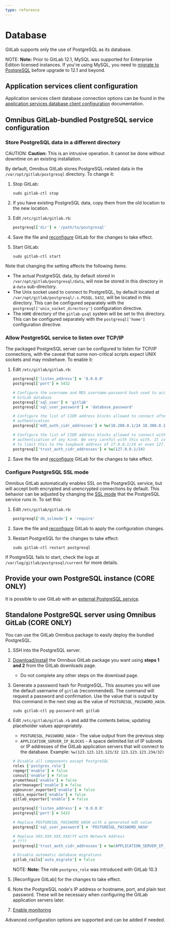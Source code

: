 ```yaml
---
type: reference
---
```


# Database

GitLab supports only the use of PostgreSQL as its database.

NOTE: **Note:**
Prior to GitLab 12.1, MySQL was supported for Enterprise Edition licensed
instances. If you're using MySQL, you need to
[migrate to PostgreSQL](../../update/mysql_to_postgresql.html)
before upgrade to 12.1 and beyond.

## Application services client configuration

Application services client database connection options can be found
in the [application services database client configuration](app_configuration.md)
documentation.

## Omnibus GitLab-bundled PostgreSQL service configuration

### Store PostgreSQL data in a different directory

CAUTION: **Caution:**
This is an intrusive operation. It cannot be done without downtime on an
existing installation.

By default, Omnibus GitLab stores PostgreSQL-related data in the
`/var/opt/gitlab/postgresql` directory.  To change it:

1. Stop GitLab: 
   
   ```shell
   sudo gitlab-ctl stop
   ```

1. If you have existing PostgreSQL data, copy them from the old location to the
   new location.

1. Edit `/etc/gitlab/gitlab.rb`:

   ```ruby
   postgresql['dir'] = '/path/to/postgresql'
   ```

1. Save the file and [reconfigure](../restart_gitlab.md#omnibus-gitlab-reconfigure)
   GitLab for the changes to take effect.   

1. Start GitLab:

   ```shell
   sudo gitlab-ctl start
   ```

Note that changing the setting affects the following items:

- The actual PostgreSQL data, by default stored in `/var/opt/gitlab/postgresql/data`,
  will now be stored in this directory in a `data` sub-directory.
- The Unix socket used to connect to PostgreSQL, by default located at
  `/var/opt/gitlab/postgresql/.s.PGSQL.5432`, will be located in this directory.
  This can be configured separately with the `postgresql['unix_socket_directory']`
  configuration directive.
- The `HOME` directory of the `gitlab-psql` system will be set to this
  directory. This can be configured separately with the `postgresql['home']`
  configuration directive.

### Allow PostgreSQL service to listen over TCP/IP

The packaged PostgreSQL server can be configured to listen for TCP/IP
connections, with the caveat that some non-critical scripts expect UNIX sockets
and may misbehave. To enable it:

1. Edit `/etc/gitlab/gitlab.rb`:

   ```ruby
   postgresql['listen_address'] = '0.0.0.0'
   postgresql['port'] = 5432 

   # Configure the username and MD5 username-password hash used to access the
   # GitLab database
   postgresql['sql_user'] = 'gitlab'
   postgresql['sql_user_password'] = 'database_password'

   # Configure the list of CIDR address blocks allowed to connect after password
   # authentication
   postgresql['md5_auth_cidr_addresses'] = %w(10.200.0.1/24 10.300.0.1/24)

   # Configure the list of CIDR address blocks allowed to connect without
   # authentication of any kind. Be very careful with this with. It is suggested
   # to limit this to the loopback address of 17.0.0.1/24 or even 127.0.0.1/32.
   postgresql['trust_auth_cidr_addresses'] = %w(127.0.0.1/24)
   ```

1. Save the file and [reconfigure](../restart_gitlab.md#omnibus-gitlab-reconfigure)
   GitLab for the changes to take effect.   

### Configure PostgreSQL SSL mode

Omnibus GitLab automatically enables SSL on the PostgreSQL service, but will
accept both encrypted and unencrypted connections by default. This behavior can
be adjusted by changing the [SSL mode](https://www.postgresql.org/docs/9.6/libpq-ssl.html#LIBPQ-SSL-PROTECTION)
that the PostgreSQL service runs in. To set this:

1. Edit `/etc/gitlab/gitlab.rb`:

   ```ruby
   postgresql['db_sslmode'] = 'require'
   ```

1. Save the file and [reconfigure](../restart_gitlab.md#omnibus-gitlab-reconfigure)
   GitLab to apply the configuration changes.   

1. Restart PostgreSQL for the changes to take effect:

   ```shell
   sudo gitlab-ctl restart postgresql
   ```

If PostgreSQL fails to start, check the logs at `/var/log/gitlab/postgresql/current`
for more details.

## Provide your own PostgreSQL instance **(CORE ONLY)**

It is possible to use GitLab with an [external PostgreSQL service](external_database.md).

## Standalone PostgreSQL server using Omnibus GitLab **(CORE ONLY)**

You can use the GitLab Omnibus package to easily deploy the bundled PostgreSQL.

1. SSH into the PostgreSQL server.
1. [Download/install](https://about.gitlab.com/install/) the Omnibus GitLab
   package you want using **steps 1 and 2** from the GitLab downloads page.
   - Do not complete any other steps on the download page.
1. Generate a password hash for PostgreSQL. This assumes you will use the default
   username of `gitlab` (recommended). The command will request a password
   and confirmation. Use the value that is output by this command in the next
   step as the value of `POSTGRESQL_PASSWORD_HASH`.

   ```shell
   sudo gitlab-ctl pg-password-md5 gitlab
   ```

1. Edit `/etc/gitlab/gitlab.rb` and add the contents below, updating placeholder
   values appropriately.

   - `POSTGRESQL_PASSWORD_HASH` - The value output from the previous step
   - `APPLICATION_SERVER_IP_BLOCKS` - A space delimited list of IP subnets or IP
     addresses of the GitLab application servers that will connect to the
     database. Example: `%w(123.123.123.123/32 123.123.123.234/32)`

   ```ruby
   # Disable all components except PostgreSQL
   roles ['postgres_role']
   repmgr['enable'] = false
   consul['enable'] = false
   prometheus['enable'] = false
   alertmanager['enable'] = false
   pgbouncer_exporter['enable'] = false
   redis_exporter['enable'] = false
   gitlab_exporter['enable'] = false

   postgresql['listen_address'] = '0.0.0.0'
   postgresql['port'] = 5432

   # Replace POSTGRESQL_PASSWORD_HASH with a generated md5 value
   postgresql['sql_user_password'] = 'POSTGRESQL_PASSWORD_HASH'

   # Replace XXX.XXX.XXX.XXX/YY with Network Address
   # ????
   postgresql['trust_auth_cidr_addresses'] = %w(APPLICATION_SERVER_IP_BLOCKS)

   # Disable automatic database migrations
   gitlab_rails['auto_migrate'] = false
   ```

   NOTE: **Note:** The role `postgres_role` was introduced with GitLab 10.3

1. [Reconfigure GitLab] for the changes to take effect.
1. Note the PostgreSQL node's IP address or hostname, port, and
   plain text password. These will be necessary when configuring the GitLab
   application servers later.
1. [Enable monitoring](#enable-monitoring)

Advanced configuration options are supported and can be added if
needed.

